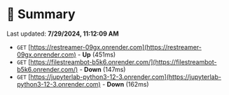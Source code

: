 # 📖 Summary
Last updated: **7/29/2024, 11:12:09 AM**

- `GET` [https://restreamer-09gx.onrender.com](https://restreamer-09gx.onrender.com) - **Up** (451ms)
- `GET` [https://filestreambot-b5k6.onrender.com/](https://filestreambot-b5k6.onrender.com/) - **Down** (147ms)
- `GET` [https://jupyterlab-python3-12-3.onrender.com](https://jupyterlab-python3-12-3.onrender.com) - **Down** (162ms)
